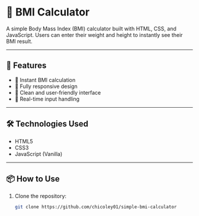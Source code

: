 # 🧮 BMI Calculator

A simple Body Mass Index (BMI) calculator built with HTML, CSS, and JavaScript. Users can enter their weight and height to instantly see their BMI result.

---

## 🚀 Features

- 🧠 Instant BMI calculation
- 📱 Fully responsive design
- 🧮 Clean and user-friendly interface
- 🔁 Real-time input handling

---

## 🛠️ Technologies Used

- HTML5
- CSS3
- JavaScript (Vanilla)

---

## 📦 How to Use

1. Clone the repository:
   ```bash
   git clone https://github.com/chicoley01/simple-bmi-calculator